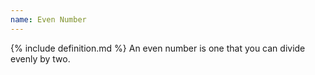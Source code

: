 ```yaml
---
name: Even Number
---
```


{% include definition.md %}
An even number is one that you can divide evenly by two.
